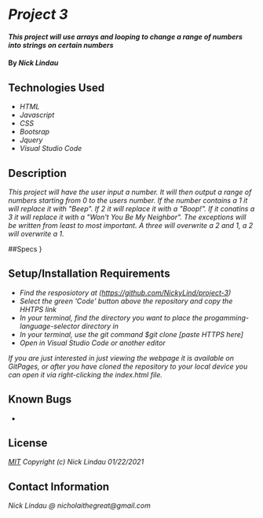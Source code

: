 # _Project 3_

#### _This project will use arrays and looping to change a range of numbers into strings on certain numbers_

#### By _**Nick Lindau**_

## Technologies Used

* _HTML_
* _Javascript_
* _CSS_
* _Bootsrap_
* _Jquery_
* _Visual Studio Code_


## Description

_This project will have the user input a number. It will then output a range of numbers starting from 0 to the users number. If the number contains a 1 it will replace it with "Beep". If 2 it will replace it with a "Boop!". If it conatins a 3 it will replace it with a "Won't You Be My Neighbor". The exceptions will be written from least to most important. A three will overwrite a 2 and 1, a 2 will overwrite a 1._

##Specs
}


## Setup/Installation Requirements

* _Find the resposiotory at (https://github.com/NickyLind/project-3)_
* _Select the green 'Code' button above the repository and copy the HHTPS link_
* _In your terminal, find the directory you want to place the progamming-language-selector directory in_
* _In your terminal, use the git command $git clone [paste HTTPS here]_
* _Open in Visual Studio Code or another editor_

_If you are just interested in just viewing the webpage it is available on GitPages, or after you have cloned the repository to your local device you can open it via right-clicking the index.html file._

## Known Bugs

*

## License

_[MIT](https://choosealicense.com/licenses/mit/)_
 _Copyright (c) Nick Lindau 01/22/2021_

## Contact Information

_Nick Lindau @ nicholaithegreat@gmail.com_